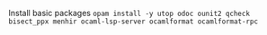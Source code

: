 Install basic packages
`opam install -y utop odoc ounit2 qcheck bisect_ppx menhir ocaml-lsp-server ocamlformat ocamlformat-rpc`
